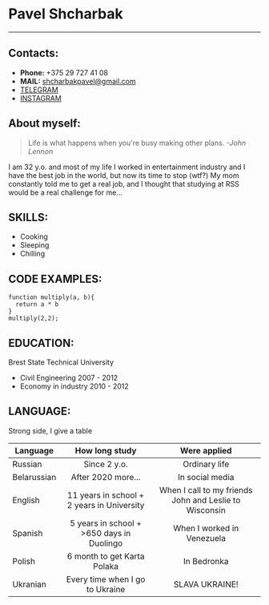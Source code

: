 # Pavel Shcharbak #
-----
## **Contacts:** ##

* **Phone:** +375 29 727 41 08
* **MAIL:** shcharbakpavel@gmail.com
* [TELEGRAM](https://t.me/Pablo_orabocsE)
* [INSTAGRAM](https://www.instagram.com/zametki_illusionista/)

## **About myself:** ##
> Life is what happens when you're busy making other plans. *-John Lennon*


I am 32 y.o. and most of my life I worked in entertainment industry and I have the best job in the world, but now its time to stop (wtf?) My mom constantly told me to get a real job, and I thought that studying at RSS would be a real challenge for me...


## **SKILLS:** ##
* Cooking
* Sleeping
* Chilling


## **CODE EXAMPLES:** ##
```
function multiply(a, b){
  return a * b
}
multiply(2,2);
```

## **EDUCATION:** ##
Brest State Technical University
* Civil Engineering 2007 - 2012
* Economy in industry 2010 - 2012

## **LANGUAGE:** ##
Strong side, I give a table

Language| How long study | Were applied
--------|:--------------:|:-----------:
Russian| Since 2 y.o.| Ordinary life
Belarussian| After 2020 more...| In social media
English| 11 years in school + 2 years in University| When I call to my friends John and Leslie to Wisconsin
Spanish| 5 years in school + \>650 days in Duolingo| When I worked in Venezuela
Polish| 6 month to get Karta Polaka | In Bedronka
Ukranian| Every time when I go to Ukraine| SLAVA UKRAINE!
